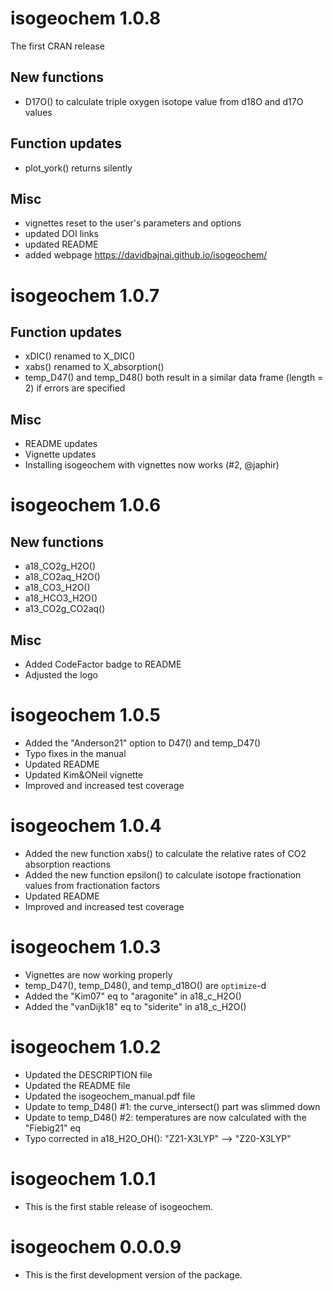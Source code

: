 # isogeochem 1.0.8
The first CRAN release

## New functions
* D17O() to calculate triple oxygen isotope value from d18O and d17O values

## Function updates
* plot_york() returns silently

## Misc
* vignettes reset to the user's parameters and options
* updated DOI links
* updated README
* added webpage <https://davidbajnai.github.io/isogeochem/>

# isogeochem 1.0.7

## Function updates
* xDIC() renamed to X_DIC()
* xabs() renamed to X_absorption()
* temp_D47() and temp_D48() both result in a similar data frame (length = 2) if errors are specified

## Misc
* README updates
* Vignette updates
* Installing isogeochem with vignettes now works (#2, @japhir)

# isogeochem 1.0.6

## New functions
* a18_CO2g_H2O()
* a18_CO2aq_H2O()
* a18_CO3_H2O()
* a18_HCO3_H2O()
* a13_CO2g_CO2aq()

## Misc
* Added CodeFactor badge to README
* Adjusted the logo

# isogeochem 1.0.5

* Added the "Anderson21" option to D47() and temp_D47()
* Typo fixes in the manual
* Updated README
* Updated Kim&ONeil vignette
* Improved and increased test coverage

# isogeochem 1.0.4

* Added the new function xabs() to calculate the relative rates of CO2 absorption reactions
* Added the new function epsilon() to calculate isotope fractionation values from fractionation factors
* Updated README
* Improved and increased test coverage

# isogeochem 1.0.3

* Vignettes are now working properly
* temp_D47(), temp_D48(), and temp_d18O() are `optimize`-d
* Added the "Kim07" eq to "aragonite" in a18_c_H2O()
* Added the "vanDijk18" eq to "siderite" in a18_c_H2O()

# isogeochem 1.0.2

* Updated the DESCRIPTION file
* Updated the README file
* Updated the isogeochem_manual.pdf file
* Update to temp_D48() #1: the curve_intersect() part was slimmed down
* Update to temp_D48() #2: temperatures are now calculated with the "Fiebig21" eq
* Typo corrected in a18_H2O_OH(): "Z21-X3LYP" —> "Z20-X3LYP"

# isogeochem 1.0.1

* This is the first stable release of isogeochem.

# isogeochem 0.0.0.9

* This is the first development version of the package.
